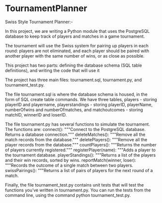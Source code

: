 # TournamentPlanner
Swiss Style Tournament Planner:-

In this project, we are writing a Python module that uses the PostgreSQL database to keep track of players and matches in a game tournament.

The tournament will use the Swiss system for pairing up players in each round: players are not eliminated, and each player should be paired with another player with the same number of wins, or as close as possible.

This project has two parts: defining the database schema (SQL table definitions), and writing the code that will use it

The project has three main files: tournament.sql, tournament.py, and tournament_test.py.

The file tournament.sql is where the database schema is housed, in the form of SQL create table commands.
We have three tables, players - storing playerID and playername, playerstandings - storing playerID, playerName, numberOfwins and numberOfmatches, and matchoutcomes - storing matchID, winnerID and loserID.

The file tournament.py has several functions to simulate the tournament. The functions are:
connect():
    """Connect to the PostgreSQL database.  Returns a database connection."""
deleteMatches():
    """Remove all the match records from the database."""
deletePlayers():
    """Remove all the player records from the database."""
countPlayers():
    """Returns the number of players currently registered."""
registerPlayer(name):
    """Adds a player to the tournament database.
playerStandings():
    """Returns a list of the players and their win records, sorted by wins.
reportMatch(winner, loser):
    """Records the outcome of a single match between two players.
swissPairings():
    """Returns a list of pairs of players for the next round of a match.

Finally, the file tournament_test.py contains unit tests that will test the functions you’ve written in tournament.py. You can run the tests from the command line, using the command python tournament_test.py.
